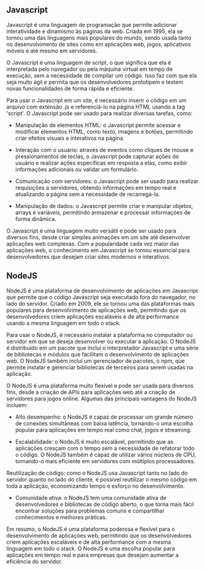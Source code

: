 ## Javascript

Javascript é uma linguagem de programação que permite adicionar interatividade e dinamismo às páginas da web. Criada em 1995, ela se tornou uma das linguagens mais populares do mundo, sendo usada tanto no desenvolvimento de sites como em aplicações web, jogos, aplicativos móveis e até mesmo em servidores.

O Javascript é uma linguagem de script, o que significa que ela é interpretada pelo navegador ou pela máquina virtual em tempo de execução, sem a necessidade de compilar um código. Isso faz com que ela seja muito ágil e permita que os desenvolvedores prototipem e testem novas funcionalidades de forma rápida e eficiente.

Para usar o Javascript em um site, é necessário inserir o código em um arquivo com extensão .js e referenciá-lo na página HTML usando a tag 'script'. O Javascript pode ser usado para realizar diversas tarefas, como:

- Manipulação de elementos HTML: o Javascript permite acessar e modificar elementos HTML, como texto, imagens e botões, permitindo criar efeitos visuais e interativos na página.

- Interação com o usuário: através de eventos como cliques de mouse e pressionamentos de teclas, o Javascript pode capturar ações do usuário e realizar ações específicas em resposta a elas, como exibir informações adicionais ou validar um formulário.

- Comunicação com servidores: o Javascript pode ser usado para realizar requisições a servidores, obtendo informações em tempo real e atualizando a página sem a necessidade de recarregá-la.

- Manipulação de dados: o Javascript permite criar e manipular objetos, arrays e variáveis, permitindo armazenar e processar informações de forma dinâmica.

O Javascript é uma linguagem muito versátil e pode ser usado para diversos fins, desde criar simples animações em um site até desenvolver aplicações web complexas. Com a popularidade cada vez maior das aplicações web, o conhecimento em Javascript se tornou essencial para desenvolvedores que desejam criar sites modernos e interativos.

## NodeJS

NodeJS é uma plataforma de desenvolvimento de aplicações em Javascript que permite que o código Javascript seja executado fora do navegador, no lado do servidor. Criado em 2009, ele se tornou uma das plataformas mais populares para desenvolvimento de aplicações web, permitindo que os desenvolvedores criem aplicações escaláveis e de alta performance usando a mesma linguagem em todo o stack.

Para usar o NodeJS, é necessário instalar a plataforma no computador ou servidor em que se deseja desenvolver ou executar a aplicação. O NodeJS é distribuído em um pacote que inclui o interpretador Javascript e uma série de bibliotecas e módulos que facilitam o desenvolvimento de aplicações web. O NodeJS também inclui um gerenciador de pacotes, o npm, que permite instalar e gerenciar bibliotecas de terceiros para serem usadas na aplicação.

O NodeJS é uma plataforma muito flexível e pode ser usada para diversos fins, desde a criação de APIs para aplicações web até a criação de servidores para jogos online. Algumas das principais vantagens do NodeJS incluem:

- Alto desempenho: o NodeJS é capaz de processar um grande número de conexões simultâneas com baixa latência, tornando-o uma escolha popular para aplicações em tempo real como chat, jogos e streaming.

- Escalabilidade: o NodeJS é muito escalável, permitindo que as aplicações cresçam com o tempo sem a necessidade de refatorar todo o código. O NodeJS também é capaz de utilizar vários núcleos de CPU, tornando-o mais eficiente em servidores com múltiplos processadores.

Reutilização de código: como o NodeJS usa Javascript tanto no lado do servidor quanto no lado do cliente, é possível reutilizar o mesmo código em toda a aplicação, economizando tempo e esforço no desenvolvimento.

- Comunidade ativa: o NodeJS tem uma comunidade ativa de desenvolvedores e bibliotecas de código aberto, o que torna mais fácil encontrar soluções para problemas comuns e compartilhar conhecimentos e melhores práticas.

Em resumo, o NodeJS é uma plataforma poderosa e flexível para o desenvolvimento de aplicações web, permitindo que os desenvolvedores criem aplicações escaláveis e de alta performance com a mesma linguagem em todo o stack. O NodeJS é uma escolha popular para aplicações em tempo real e para empresas que desejam aumentar a eficiência do servidor.